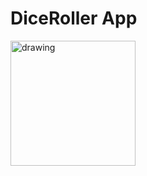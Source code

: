 # DiceRoller App



<img src="https://user-images.githubusercontent.com/76214400/209307515-51a28f88-2bf8-4ca5-a64a-f874d9ad1df3.jpeg" alt="drawing" width="200"/>

